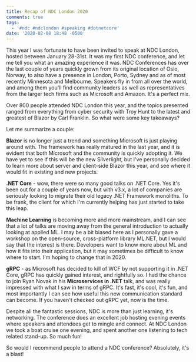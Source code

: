 ```yaml
---
title: Recap of NDC London 2020
comments: true
tags:
  - '#ndc #ndclondon #speaking #dotnetcore'
date: '2020-02-08 18:48 -0500'
---
```

This year I was fortunate to have been invited to speak at NDC London, hosted between January 28-31st. It was my first NDC conference, and let me tell you what an amazing experience it was. NDC Conferences has over the last couple of years quickly grown from its original location of Oslo, Norway, to also have a presence in London, Porto, Sydney and as of most recently Minnesota and Melbourne. Speakers fly in from all over the world, and among them you'll find community leaders as well as representatives from the larger tech firms such as Microsoft and Amazon. It's a perfect mix. 

Over 800 people attended NDC London this year, and the topics presented ranged from everything from cyber security with Troy Hunt to the latest and greatest of Blazor by Carl Franklin. So what were some key takeaways?

Let me summarize a couple:

**Blazor** is no longer just a trend and something Microsoft is just playing around with. The framework has really matured in the last year, and it is evident that both Microsoft and the community is quickly adopting it. We have yet to see if this will be the new Silverlight, but I've personally decided to learn more about server and client-side Blazor this year, and see where it would fit in existing and new projects.

**.NET Core** - wow, there were so many good talks on .NET Core. Yes it's been out for a couple of years now, but with v3.x, a lot of companies are seriously looking to migrate their old legacy .NET Framework monoliths. To be frank, the client for which I'm currently helping has just started to take this leap. 

**Machine Learning** is becoming more and more mainstream, and I can see that a lot of talks are moving away from the general introduction to actually looking at applied ML. I may be a bit biased here as I personally gave a workshop on the open-source, cross-platform library ML.NET, but I would say that the interest is there. Developers want to know more about ML and how it fits into their application, but it may sometimes be difficult to know where to start. I'm hoping to change that in 2020.

**gRPC** - as Microsoft has decided to kill of WCF by not supporting it in .NET Core, gRPC has quickly gained interest, and rightfully so. I had the chance to join Ryan Novak in his **Microservices in .NET** talk, and was really impressed with what I saw in terms of gRPC. It's fast, it's cool, it's fun, and most importantly I can see how useful this new communication standard can become. If you haven't checked out gRPC yet, now is the time.



Despite all the fantastic sessions, NDC is more than just learning, it's networking. The conference does an excellent job hosting evening events where speakers and attendees get to mingle and connect. At NDC London we took a boat cruise one evening, and spent another one listening to tech related stand-up. So much fun!

So would I recommend people to attend a NDC conference? Absolutely, it's a blast!
